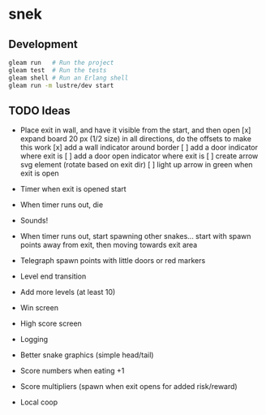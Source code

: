 # snek

## Development

```sh
gleam run   # Run the project
gleam test  # Run the tests
gleam shell # Run an Erlang shell
gleam run -m lustre/dev start
```

## TODO Ideas

- Place exit in wall, and have it visible from the start, and then open
  [x] expand board 20 px (1/2 size) in all directions, do the offsets to make
      this work
  [x] add a wall indicator around border
  [ ] add a door indicator where exit is
  [ ] add a door open indicator where exit is
  [ ] create arrow svg element (rotate based on exit dir)
  [ ] light up arrow in green when exit is open
  
- Timer when exit is opened start
- When timer runs out, die
- Sounds!
- When timer runs out, start spawning other snakes... start with spawn
  points away from exit, then moving towards exit area
- Telegraph spawn points with little doors or red markers
- Level end transition
- Add more levels (at least 10)
- Win screen
- High score screen
- Logging
- Better snake graphics (simple head/tail)
- Score numbers when eating +1
- Score multipliers (spawn when exit opens for added risk/reward)
- Local coop

